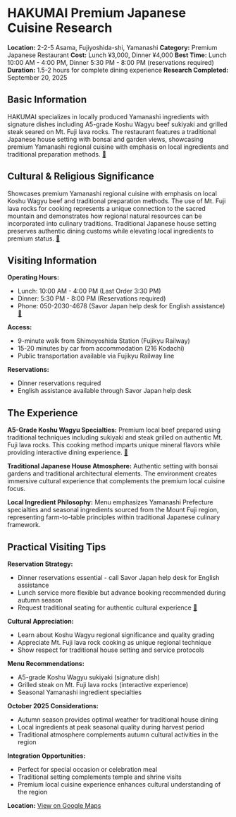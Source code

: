 # HAKUMAI Premium Japanese Cuisine Research

**Location:** 2-2-5 Asama, Fujiyoshida-shi, Yamanashi
**Category:** Premium Japanese Restaurant
**Cost:** Lunch ¥3,000, Dinner ¥4,000
**Best Time:** Lunch 10:00 AM - 4:00 PM, Dinner 5:30 PM - 8:00 PM (reservations required)
**Duration:** 1.5-2 hours for complete dining experience
**Research Completed:** September 20, 2025

## Basic Information

HAKUMAI specializes in locally produced Yamanashi ingredients with signature dishes including A5-grade Koshu Wagyu beef sukiyaki and grilled steak seared on Mt. Fuji lava rocks. The restaurant features a traditional Japanese house setting with bonsai and garden views, showcasing premium Yamanashi regional cuisine with emphasis on local ingredients and traditional preparation methods. [🔗](https://savorjapan.com/0004038409)

## Cultural & Religious Significance

Showcases premium Yamanashi regional cuisine with emphasis on local Koshu Wagyu beef and traditional preparation methods. The use of Mt. Fuji lava rocks for cooking represents a unique connection to the sacred mountain and demonstrates how regional natural resources can be incorporated into culinary traditions. Traditional Japanese house setting preserves authentic dining customs while elevating local ingredients to premium status. [🔗](https://savorjapan.com/0004038409)

## Visiting Information

**Operating Hours:**
- Lunch: 10:00 AM - 4:00 PM (Last Order 3:30 PM)
- Dinner: 5:30 PM - 8:00 PM (Reservations required)
- Phone: 050-2030-4678 (Savor Japan help desk for English assistance) [🔗](https://savorjapan.com/0004038409)

**Access:**
- 9-minute walk from Shimoyoshida Station (Fujikyu Railway)
- 15-20 minutes by car from accommodation (216 Kodachi)
- Public transportation available via Fujikyu Railway line

**Reservations:**
- Dinner reservations required
- English assistance available through Savor Japan help desk

## The Experience

**A5-Grade Koshu Wagyu Specialties:** Premium local beef prepared using traditional techniques including sukiyaki and steak grilled on authentic Mt. Fuji lava rocks. This cooking method imparts unique mineral flavors while providing interactive dining experience. [🔗](https://savorjapan.com/0004038409)

**Traditional Japanese House Atmosphere:** Authentic setting with bonsai gardens and traditional architectural elements. The environment creates immersive cultural experience that complements the premium local cuisine focus.

**Local Ingredient Philosophy:** Menu emphasizes Yamanashi Prefecture specialties and seasonal ingredients sourced from the Mount Fuji region, representing farm-to-table principles within traditional Japanese culinary framework.

## Practical Visiting Tips

**Reservation Strategy:**
- Dinner reservations essential - call Savor Japan help desk for English assistance
- Lunch service more flexible but advance booking recommended during autumn season
- Request traditional seating for authentic cultural experience [🔗](https://savorjapan.com/0004038409)

**Cultural Appreciation:**
- Learn about Koshu Wagyu regional significance and quality grading
- Appreciate Mt. Fuji lava rock cooking as unique regional technique
- Show respect for traditional house setting and service protocols

**Menu Recommendations:**
- A5-grade Koshu Wagyu sukiyaki (signature dish)
- Grilled steak on Mt. Fuji lava rocks (interactive experience)
- Seasonal Yamanashi ingredient specialties

**October 2025 Considerations:**
- Autumn season provides optimal weather for traditional house dining
- Local ingredients at peak seasonal quality during harvest period
- Traditional atmosphere complements autumn cultural activities in the region

**Integration Opportunities:**
- Perfect for special occasion or celebration meal
- Traditional setting complements temple and shrine visits
- Premium local cuisine experience enhances cultural understanding of the region

**Location:** [View on Google Maps](https://maps.google.com/maps?q=2-2-5+Asama,+Fujiyoshida-shi,+Yamanashi)